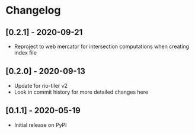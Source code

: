 # Changelog

## [0.2.1] - 2020-09-21

- Reproject to web mercator for intersection computations when creating index file

## [0.2.0] - 2020-09-13

- Update for rio-tiler v2
- Look in commit history for more detailed changes here

## [0.1.1] - 2020-05-19

- Initial release on PyPI

